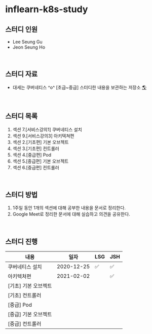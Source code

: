 # inflearn-k8s-study

## 스터디 인원
- Lee Seung Gu
- Jeon Seung Ho

<br/>

## 스터디 자료
- 대세는 쿠버네티스 ^o^ [초급~중급] 스터디한 내용을 보관하는 저장소
[🌎]

<br/>

## 스터디 목록
1. 섹션 7.[서비스강의1] 쿠버네티스 설치
2. 섹션 9.[서비스강의3] 아키텍쳐편
3. 섹션 2.[기초편] 기본 오브젝트
4. 섹션 3.[기초편] 컨트롤러
5. 섹션 4.[중급편] Pod
6. 섹션 5.[중급편] 기본 오브젝트
7. 섹션 6.[중급편] 컨트롤러

<br/>

## 스터디 방법
1. 1주일 동안 1개의 섹션에 대해 공부한 내용을 문서로 정리한다.
2. Google Meet로 정리한 문서에 대해 실습하고 의견을 공유한다.

<br/>

## 스터디 진행
| 내용 | 일자 | LSG | JSH |
| ---- | ---- | ---- | ---- |
| 쿠버네티스 설치 | 2020-12-25 | :white_check_mark: | :white_check_mark: |
| 아키텍쳐편 | 2021-02-02 || :white_check_mark: |
| [기초] 기본 오브젝트 ||||
| [기초] 컨트롤러 ||||
| [중급] Pod ||||
| [중급] 기본 오브젝트 ||||
| [중급] 컨트롤러 ||||


[🌎]: https://www.inflearn.com/course/%EC%BF%A0%EB%B2%84%EB%84%A4%ED%8B%B0%EC%8A%A4-%EA%B8%B0%EC%B4%88/dashboard
